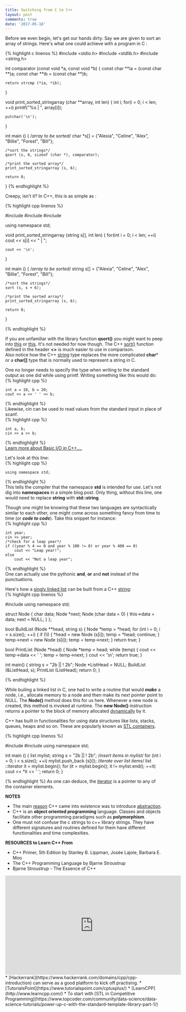 ```yaml
---
title: Switching from C to C++
layout: post
comments: true
date: '2017-05-18'
---
```


Before we even begin, let's get our hands dirty. Say we are given to sort an array of strings. Here's what one could achieve with a program in C :

{% highlight c linenos %}
#include <stdio.h>
#include <stdlib.h>
#include <string.h>

int comparator (const void *a, const void *b) { 
    const char **ia = (const char **)a;
    const char **ib = (const char **)b;

    return strcmp (*ia, *ib);
} 

void print_sorted_stringarray (char **array, int len) { 
    int i;
    for(i = 0; i < len; ++i) 
        printf("%s | ", array[i]);

    putchar('\n');
} 

int main () {
    /*array to be sorted*/
    char *s[] = {"Alexia", "Celine", "Alex", "Billie", "Forest", "Bill"};

    /*sort the strings*/
    qsort (s, 6, sizeof (char *), comparator);

    /*print the sorted array*/
    print_sorted_stringarray (s, 6);

    return 0;
}
{% endhighlight %}

Creepy, isn't it?
In C++, this is as simple as :

{% highlight cpp linenos %}

#include <iostream>
#include <string>
#include <algorithm>

using namespace std;

void print_sorted_stringarray (string s[], int len) { 
    for(int i = 0; i < len; ++i) 
        cout << s[i] << " | "; 
    
    cout << '\n';
} 

int main () {
    /*array to be sorted*/
    string s[] = {"Alexia", "Celine", "Alex", "Billie", "Forest", "Bill"};

    /*sort the strings*/
    sort (s, s + 6);

    /*print the sorted array*/
    print_sorted_stringarray (s, 6);

    return 0;
}

{% endhighlight %}


If you are unfamiliar with the library function **qsort()** you might want to peep into [this](http://www.geeksforgeeks.org/comparator-function-of-qsort-in-c/) or [this](https://www.tutorialspoint.com/c_standard_library/c_function_qsort.htm). It's not needed for now though. The C++ [sort()](http://www.cplusplus.com/reference/algorithm/sort/) function defined in the header **<<algorithm>>** is much easier to use in comparison.  
Also notice how the C++ [string](http://www.cplusplus.com/reference/string/string/) type replaces the more complicated **char*** or a **char[]** type that is normally used to represent a string in C.    

One no longer needs to specify the type when writing to the standard output as one did while using printf. Writing something like this would do:  
{% highlight cpp %}
  
	int a = 10, b = 20;
	cout << a << ' ' << b;
  
{% endhighlight %}  
Likewise, cin can be used to read values from the standard input in place of scanf.  
{% highlight cpp %}
  
	int a, b;
	cin >> a >> b;
  
{% endhighlight %}  
[Learn more about Basic I/O in C++....](http://www.cplusplus.com/doc/tutorial/basic_io/)  
    
Let's look at this line:   
{% highlight cpp %}
  
	using namespace std;
  
{% endhighlight %}  
This tells the compiler that the namespace **std** is intended for use. Let's not dig into **namespaces** in a simple blog post. Only thing, without this line, one would need to replace **string** with **std::string**.  


Though one might be knowing that these two languages are syntactically similar to each other, one might come across something fancy from time to time (or ***code to code***). Take this snippet for instance:  
{% highlight cpp %}
  
  	int year;
  	cin >> year;
	/*check for a leap year*/
	if ((year % 4 == 0 and year % 100 != 0) or year % 400 == 0)
		cout << "Leap year!";
	else
		cout << "Not a leap year";
  
{% endhighlight %}   
One can actually use the pythonic **and**, **or** and **not** instead of the punctuations.   


Here's how a [singly linked list](https://en.wikipedia.org/wiki/Linked_list) can be built from a C++ [string](http://www.cplusplus.com/reference/string/string/):  
{% highlight cpp linenos %}

#include <iostream>
using namespace std;

struct Node {
    char data;
    Node *next;
    Node (char data = 0) {
        this->data = data;
        next = NULL;
    }
};

bool BuildList (Node **head, string s) {
    Node *temp = *head;
    for (int i = 0; i < s.size(); ++i) { 
        if (!i) {
            *head = new Node (s[i]);
            temp = *head;
            continue;
        }
        temp->next = new Node (s[i]);
        temp = temp->next;
    }
    return true;
}

bool PrintList (Node *head) {
    Node *temp = head;
    while (temp) {
        cout << temp->data << ' ';
        temp = temp->next;
    }
    cout << '\n';
    return true;
}

int main() {
    string s = "2b || ! 2b";
    Node *ListHead = NULL;
    BuildList (&ListHead, s);
    PrintList (ListHead);
    return 0;
}
  
{% endhighlight %} 

While builing a linked list in C, one had to write a routine that would ***make*** a node, i.e., allocate memory to a node and then make its next pointer point to NULL. The **Node()** method does this for us here. Whenever a new node is created, this method is invoked at runtime. The **new Node()** instruction returns a pointer to the block of memory allocated [dynamically](http://www.cplusplus.com/reference/new/operator%20new[]/) by it.  

C++ has built in functionalities for using data structures like lists, stacks, queues, heaps and so on. These are popularly known as [STL containers](http://www.cplusplus.com/reference/stl/).   

{% highlight cpp linenos %}

#include <iostream>
#include <list>
using namespace std;

int main () {
    list <char> mylist;
    string s = "2b || ! 2b";
    /*insert items in mylist*/
    for (int i = 0; i < s.size(); ++i)
        mylist.push_back (s[i]);
    /*iterate over list items*/
    list <char>::iterator it = mylist.begin();
    for (it = mylist.begin(); it != mylist.end(); ++it)
        cout << *it << ' ';
    return 0;
}

{% endhighlight %}
As one can deduce, the [iterator](http://www.cplusplus.com/reference/iterator/) is a pointer to any of the container elements.  

**NOTES**
* The main [reason](http://objectorientedprogrammingcpp.blogspot.in/2010/01/how-c-programming-language-came-into.html) C++ came into existence was to introduce [abstraction](https://www.tutorialspoint.com/cplusplus/cpp_data_abstraction.htm).   
* C++ is an **object oriented programming** language. Classes and objects facilitate other programming paradigms such as **polymorphism**.   
* One must not confuse the c strings to c++ library strings. They have different signatures and routines defined for them have different functionalities and time complexities.  

**RESOURCES to Learn C++ From** 
* C++ Primer, 5th Edition by Stanley B. Lippman, Josée Lajoie, Barbara E. Moo  
* The C++ Programming Language by Bjarne Stroustrup
* Bjarne Stroustrup - The Essence of C++  
<iframe width="560" height="315" src="https://www.youtube.com/embed/86xWVb4XIyE" frameborder="0" allowfullscreen></iframe> 
* [Hackerrank](https://www.hackerrank.com/domains/cpp/cpp-introduction) can serve as a good platform to kick off practising. 
* [TutorialsPoint](https://www.tutorialspoint.com/cplusplus/)  
* [LearnCPP](http://www.learncpp.com/)  
* To start with [STL in Competitive Programming](https://www.topcoder.com/community/data-science/data-science-tutorials/power-up-c-with-the-standard-template-library-part-1/)